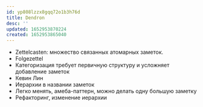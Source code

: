 ```yaml
---
id: yp808lzzx8gqq72o1b3h76d
title: Dendron
desc: ''
updated: 1652953870224
created: 1652953865040
---
```


- Zettelcasten: множество связанных атомарных заметок.
- Folgezettel
- Категоризация требует первичную структуру и усложняет добавление заметок
- Кевин Лин
- Иерархии в названии заметок
- Легко менять, амеба-паттерн, можно делать одну большую заметку
- Рефакторинг, изменение иерархии

